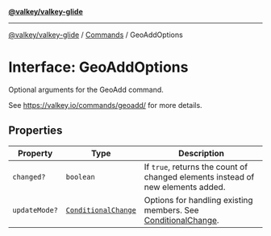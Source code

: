 [**@valkey/valkey-glide**](../../README.md)

***

[@valkey/valkey-glide](../../modules.md) / [Commands](../README.md) / GeoAddOptions

# Interface: GeoAddOptions

Optional arguments for the GeoAdd command.

See https://valkey.io/commands/geoadd/ for more details.

## Properties

| Property | Type | Description |
| ------ | ------ | ------ |
| <a id="changed"></a> `changed?` | `boolean` | If `true`, returns the count of changed elements instead of new elements added. |
| <a id="updatemode"></a> `updateMode?` | [`ConditionalChange`](../enumerations/ConditionalChange.md) | Options for handling existing members. See [ConditionalChange](../enumerations/ConditionalChange.md). |
